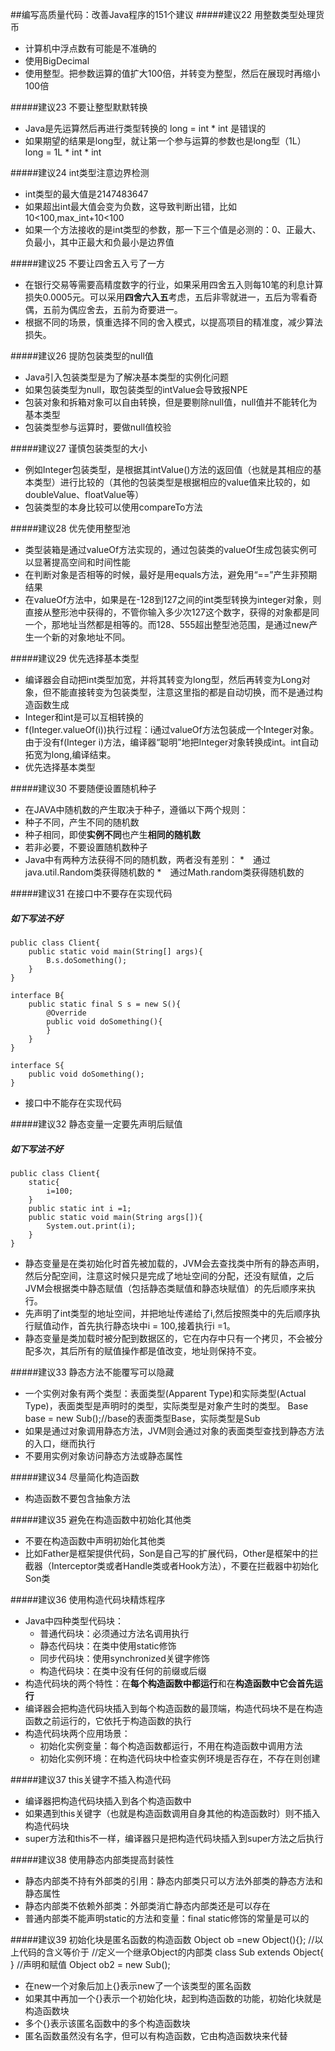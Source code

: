 ##编写高质量代码：改善Java程序的151个建议
#####建议22 用整数类型处理货币
* 计算机中浮点数有可能是不准确的
* 使用BigDecimal
* 使用整型。把参数运算的值扩大100倍，并转变为整型，然后在展现时再缩小100倍

#####建议23 不要让整型默默转换
* Java是先运算然后再进行类型转换的 long = int * int 是错误的
* 如果期望的结果是long型，就让第一个参与运算的参数也是long型（1L） long = 1L * int * int

#####建议24 int类型注意边界检测
* int类型的最大值是2147483647
* 如果超出int最大值会变为负数，这导致判断出错，比如10<100,max_int+10<100
* 如果一个方法接收的是int类型的参数，那一下三个值是必测的：0、正最大、负最小，其中正最大和负最小是边界值

#####建议25 不要让四舍五入亏了一方
* 在银行交易等需要高精度数字的行业，如果采用四舍五入则每10笔的利息计算损失0.0005元。可以采用**四舍六入五**考虑，五后非零就进一，五后为零看奇偶，五前为偶应舍去，五前为奇要进一。
* 根据不同的场景，慎重选择不同的舍入模式，以提高项目的精准度，减少算法损失。

#####建议26 提防包装类型的null值
* Java引入包装类型是为了解决基本类型的实例化问题
* 如果包装类型为null，取包装类型的intValue会导致报NPE
* 包装对象和拆箱对象可以自由转换，但是要剔除null值，null值并不能转化为基本类型
* 包装类型参与运算时，要做null值校验

#####建议27 谨慎包装类型的大小
* 例如Integer包装类型，是根据其intValue()方法的返回值（也就是其相应的基本类型）进行比较的（其他的包装类型是根据相应的value值来比较的，如doubleValue、floatValue等）
* 包装类型的本身比较可以使用compareTo方法

#####建议28 优先使用整型池
* 类型装箱是通过valueOf方法实现的，通过包装类的valueOf生成包装实例可以显著提高空间和时间性能
* 在判断对象是否相等的时候，最好是用equals方法，避免用“==”产生非预期结果
* 在valueOf方法中，如果是在-128到127之间的int类型转换为integer对象，则直接从整形池中获得的，不管你输入多少次127这个数字，获得的对象都是同一个，那地址当然都是相等的。而128、555超出整型池范围，是通过new产生一个新的对象地址不同。

#####建议29 优先选择基本类型
* 编译器会自动把int类型加宽，并将其转变为long型，然后再转变为Long对象，但不能直接转变为包装类型，注意这里指的都是自动切换，而不是通过构造函数生成
* Integer和int是可以互相转换的
* f(Integer.valueOf(i))执行过程：i通过valueOf方法包装成一个Integer对象。由于没有f(Integer i)方法，编译器“聪明”地把Integer对象转换成int。int自动拓宽为long,编译结束。
* 优先选择基本类型

#####建议30 不要随便设置随机种子
* 在JAVA中随机数的产生取决于种子，遵循以下两个规则：
 * 种子不同，产生不同的随机数
 * 种子相同，即使**实例不同**也产生**相同的随机数**
* 若非必要，不要设置随机数种子
* Java中有两种方法获得不同的随机数，两者没有差别：
 *　通过java.util.Random类获得随机数的
 *　通过Math.random类获得随机数的
 
#####建议31 在接口中不要存在实现代码
##### 如下写法不好
	public class Client{
		public static void main(String[] args){
			B.s.doSomething();
		}
	}

	interface B{
		public static final S s = new S(){
			@Override
			public void doSomething(){
			}
		}
	}

	interface S{
		public void doSomething();
	}
* 接口中不能存在实现代码

#####建议32 静态变量一定要先声明后赋值
##### 如下写法不好
	public class Client{
		static{
			i=100;
		}
		public static int i =1;
		public static void main(String args[]){
			System.out.print(i);
		}
	}
* 静态变量是在类初始化时首先被加载的，JVM会去查找类中所有的静态声明，然后分配空间，注意这时候只是完成了地址空间的分配，还没有赋值，之后JVM会根据类中静态赋值（包括静态类赋值和静态块赋值）的先后顺序来执行。
* 先声明了int类型的地址空间，并把地址传递给了i,然后按照类中的先后顺序执行赋值动作，首先执行静态块中i = 100,接着执行i =1。
* 静态变量是类加载时被分配到数据区的，它在内存中只有一个拷贝，不会被分配多次，其后所有的赋值操作都是值改变，地址则保持不变。

#####建议33 静态方法不能覆写可以隐藏
* 一个实例对象有两个类型：表面类型(Apparent Type)和实际类型(Actual Type)，表面类型是声明时的类型，实际类型是对象产生时的类型。
	Base base = new Sub();//base的表面类型Base，实际类型是Sub
* 如果是通过对象调用静态方法，JVM则会通过对象的表面类型查找到静态方法的入口，继而执行
* 不要用实例对象访问静态方法或静态属性

#####建议34 尽量简化构造函数
* 构造函数不要包含抽象方法

#####建议35 避免在构造函数中初始化其他类
* 不要在构造函数中声明初始化其他类
* 比如Father是框架提供代码，Son是自己写的扩展代码，Other是框架中的拦截器（Interceptor类或者Handle类或者Hook方法），不要在拦截器中初始化Son类

#####建议36 使用构造代码块精炼程序
* Java中四种类型代码块：
  * 普通代码块：必须通过方法名调用执行
  * 静态代码块：在类中使用static修饰
  * 同步代码块：使用synchronized关键字修饰
  * 构造代码块：在类中没有任何的前缀或后缀
* 构造代码块的两个特性：在**每个构造函数中都运行**和在**构造函数中它会首先运行**
* 编译器会把构造代码块插入到每个构造函数的最顶端，构造代码块不是在构造函数之前运行的，它依托于构造函数的执行
* 构造代码块两个应用场景：
  * 初始化实例变量：每个构造函数都运行，不用在构造函数中调用方法
  * 初始化实例环境：在构造代码块中检查实例环境是否存在，不存在则创建

#####建议37 this关键字不插入构造代码
* 编译器把构造代码块插入到各个构造函数中
* 如果遇到this关键字（也就是构造函数调用自身其他的构造函数时）则不插入构造代码块
* super方法和this不一样，编译器只是把构造代码块插入到super方法之后执行

#####建议38 使用静态内部类提高封装性
* 静态内部类不持有外部类的引用：静态内部类只可以方法外部类的静态方法和静态属性
* 静态内部类不依赖外部类：外部类消亡静态内部类还是可以存在
* 普通内部类不能声明static的方法和变量：final static修饰的常量是可以的

#####建议39 初始化块是匿名函数的构造函数
	Object ob =new Object(){};
	//以上代码的含义等价于
	//定义一个继承Object的内部类
	class Sub extends Object{
	}
	//声明和赋值
	Object ob2 = new Sub();
* 在new一个对象后加上{}表示new了一个该类型的匿名函数
* 如果其中再加一个{}表示一个初始化块，起到构造函数的功能，初始化块就是构造函数块
* 多个{}表示该匿名函数中的多个构造函数块
* 匿名函数虽然没有名字，但可以有构造函数，它由构造函数块来代替